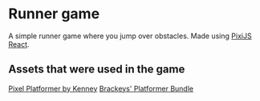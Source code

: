 # Runner game

A simple runner game where you jump over obstacles. Made using [PixiJS React](https://pixijs.io/pixi-react/).

## Assets that were used in the game

[Pixel Platformer by Kenney](https://kenney-assets.itch.io/pixel-platformer)
[Brackeys' Platformer Bundle](https://brackeysgames.itch.io/brackeys-platformer-bundle)
